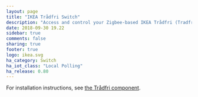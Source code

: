 ```yaml
---
layout: page
title: "IKEA Trådfri Switch"
description: "Access and control your Zigbee-based IKEA Trådfri (Tradfri) Switches."
date: 2018-09-30 19.22
sidebar: true
comments: false
sharing: true
footer: true
logo: ikea.svg
ha_category: Switch
ha_iot_class: "Local Polling"
ha_release: 0.80
---
```


For installation instructions, see [the Trådfri component](/components/tradfri/).
